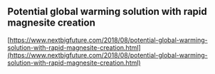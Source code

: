 ## Potential global warming solution with rapid magnesite creation
  
  [https://www.nextbigfuture.com/2018/08/potential-global-warming-solution-with-rapid-magnesite-creation.html](https://www.nextbigfuture.com/2018/08/potential-global-warming-solution-with-rapid-magnesite-creation.html)